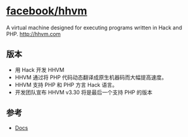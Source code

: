 # [facebook/hhvm](https://github.com/facebook/hhvm)

A virtual machine designed for executing programs written in Hack and PHP. <http://hhvm.com>

## 版本

* 用 Hack 开发 HHVM
* HHVM 通过将 PHP 代码动态翻译成原生机器码而大幅提高速度。
* HHVM 支持 PHP 和 PHP 方言 Hack 语言。
* 开发团队宣布 HHVM v3.30 将是最后一个支持 PHP 的版本

## 参考

* [Docs](https://docs.hhvm.com/hhvm/getting-started/getting-started)
